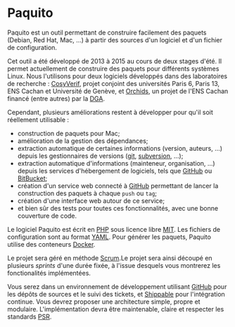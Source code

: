 Paquito
=======

Paquito est un outil permettant de construire facilement des paquets (Debian,
Red Hat, Mac, ...) à partir des sources d'un logiciel et d'un fichier de
configuration.

Cet outil a été développé de 2013 à 2015 au cours de deux stages
d'été. Il permet actuellement de construire des paquets pour différents
systèmes Linux. Nous l'utilisons pour deux logiciels développés dans des
laboratoires de recherche : [CosyVerif](http://cosyverif.org), projet conjoint
des universités Paris 6, Paris 13, ENS Cachan et Université de Genève,
et [Orchids](http://www.lsv.ens-cachan.fr/Software/orchids/v2.1/), un projet
de l'ENS Cachan financé (entre autres) par la
[DGA](http://www.defense.gouv.fr/dga]).

Cependant, plusieurs améliorations restent à développer pour qu'il soit
réellement utilisable :

* construction de paquets pour Mac;
* amélioration de la gestion des dépendances;
* extraction automatique de certaines informations (version, auteurs, ...)
  depuis les gestionnaires de versions ([git](https://git-scm.com/),
  [subversion](https://subversion.apache.org/), ...);
* extraction automatique d'informations (mainteneur, organisation, ...)
  depuis les services d'hébergement de logiciels, tels que
  [GitHub](https://github.com/) ou [BitBucket](https://bitbucket.org/);
* création d'un service web connecté à [GitHub](https://github.com/)
  permettant de lancer la construction des paquets à chaque `push` ou `tag`;
* création d'une interface web autour de ce service;
* et bien sûr des tests pour toutes ces fonctionnalités, avec une bonne
  couverture de code.

Le logiciel Paquito est écrit en [PHP](http://php.net/) sous licence libre
[MIT](https://fr.wikipedia.org/wiki/Licence_MIT). Les fichiers de configuration
sont au format [YAML](http://yaml.org/). Pour générer les paquets, Paquito
utilise des conteneurs [Docker](https://www.docker.com/).

Le projet sera géré en méthode [Scrum](https://www.scrum.org/).Le projet sera
ainsi découpé en plusieurs *sprints* d'une durée fixée, à l'issue desquels
vous montrerez les fonctionalités implémentées.

Vous serez dans un environnement de développement utilisant
[GitHub](https://github.com/) pour les dépôts de sources et le suivi des
tickets, et [Shippable](https://app.shippable.com/) pour l'intégration continue.
Vous devrez proposer une architecture simple, propre et modulaire.
L'implémentation devra être maintenable, claire et respecter les standards
[PSR](http://www.php-fig.org/psr/).
